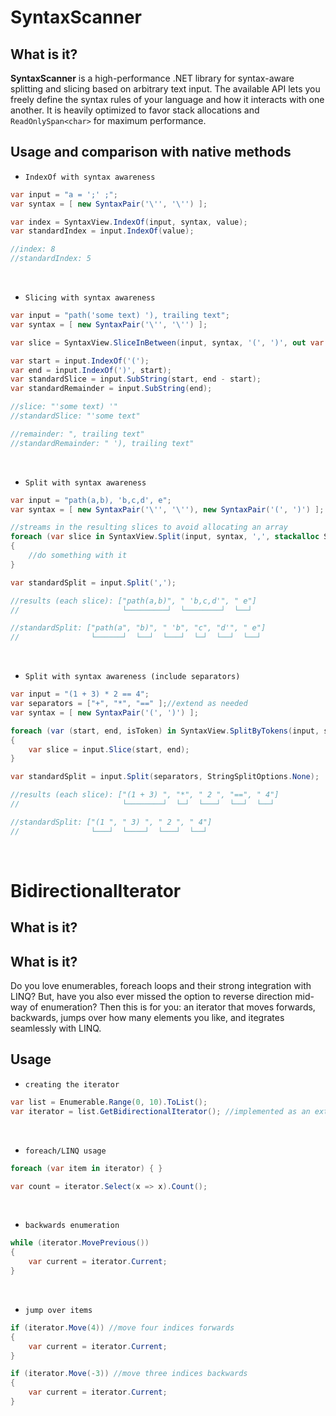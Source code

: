 # SyntaxScanner

## What is it?

**SyntaxScanner**  is a high-performance .NET library for syntax-aware splitting and slicing based on arbitrary text input. The available API lets you freely define the syntax rules of your language and how it interacts with one another. It is heavily optimized to favor stack allocations and `ReadOnlySpan<char>` for maximum performance.

## Usage and comparison with native methods

* `IndexOf with syntax awareness`

```csharp
var input = "a = ';' ;";
var syntax = [ new SyntaxPair('\'', '\'') ];

var index = SyntaxView.IndexOf(input, syntax, value);
var standardIndex = input.IndexOf(value);

//index: 8
//standardIndex: 5
```

<br/>

* `Slicing with syntax awareness`

```csharp
var input = "path('some text) '), trailing text";
var syntax = [ new SyntaxPair('\'', '\'') ];

var slice = SyntaxView.SliceInBetween(input, syntax, '(', ')', out var remainder);

var start = input.IndexOf('(');
var end = input.IndexOf(')', start);
var standardSlice = input.SubString(start, end - start);
var standardRemainder = input.SubString(end);

//slice: "'some text) '"
//standardSlice: "'some text"

//remainder: ", trailing text"
//standardRemainder: " '), trailing text"
``` 

<br/>

* `Split with syntax awareness`

```csharp
var input = "path(a,b), 'b,c,d', e";
var syntax = [ new SyntaxPair('\'', '\''), new SyntaxPair('(', ')') ];

//streams in the resulting slices to avoid allocating an array
foreach (var slice in SyntaxView.Split(input, syntax, ',', stackalloc SyntaxPair[64])) //optionally reserve some space on the stack for maximum performance
{
    //do something with it
}

var standardSplit = input.Split(',');

//results (each slice): ["path(a,b)", " 'b,c,d'", " e"]
//                       └─────────┘  └────────┘  └──┘

//standardSplit: ["path(a", "b)", " 'b", "c", "d'", " e"]
//                └──────┘  └──┘  └───┘  └─┘  └──┘  └──┘
```

<br/>

* `Split with syntax awareness (include separators)`

```csharp
var input = "(1 + 3) * 2 == 4";
var separators = ["+", "*", "==" ];//extend as needed
var syntax = [ new SyntaxPair('(', ')') ];

foreach (var (start, end, isToken) in SyntaxView.SplitByTokens(input, syntax, separators, stackalloc SyntaxPair[64])) //optionally reserve some space on the stack for maximum performance
{
    var slice = input.Slice(start, end);
}

var standardSplit = input.Split(separators, StringSplitOptions.None);

//results (each slice): ["(1 + 3) ", "*", " 2 ", "==", " 4"]
//                       └────────┘  └─┘  └───┘  └──┘  └──┘

//standardSplit: ["(1 ", " 3) ", " 2 ", " 4"]
//                └───┘  └────┘  └───┘  └──┘
``` 

<br/>


# BidirectionalIterator

## What is it?
## What is it?

Do you love enumerables, foreach loops and their strong integration with LINQ? But, have you also ever missed the option to reverse direction mid-way of enumeration? Then this is for you: an iterator that moves forwards, backwards, jumps over how many elements you like, and itegrates seamlessly with LINQ.

## Usage

* `creating the iterator`

```csharp
var list = Enumerable.Range(0, 10).ToList();
var iterator = list.GetBidirectionalIterator(); //implemented as an extension method
```

<br/>

* `foreach/LINQ usage`

```csharp
foreach (var item in iterator) { }

var count = iterator.Select(x => x).Count();
```

<br/>

* `backwards enumeration`

```csharp
while (iterator.MovePrevious())
{
    var current = iterator.Current;
}
```

<br/>

* `jump over items`

```csharp
if (iterator.Move(4)) //move four indices forwards
{
    var current = iterator.Current;
}

if (iterator.Move(-3)) //move three indices backwards
{
    var current = iterator.Current;
}
```

<br/>
